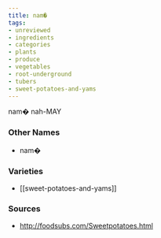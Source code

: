 ```yaml
---
title: nam�
tags:
- unreviewed
- ingredients
- categories
- plants
- produce
- vegetables
- root-underground
- tubers
- sweet-potatoes-and-yams
---
```

nam� nah-MAY

### Other Names

* nam�

### Varieties

* [[sweet-potatoes-and-yams]]

### Sources
* http://foodsubs.com/Sweetpotatoes.html
